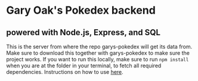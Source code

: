 # Gary Oak's Pokedex backend
## powered with Node.js, Express, and SQL

This is the server from where the repo garys-pokedex will get its data from. Make sure to download this together with garys-pokedex to make sure the project works. If you want to run this locally, make sure to run `npm install` when you are at the folder in your terminal, to fetch all required dependencies. Instructions on how to use [here](https://github.com/innopaolo/garys-pokedex).